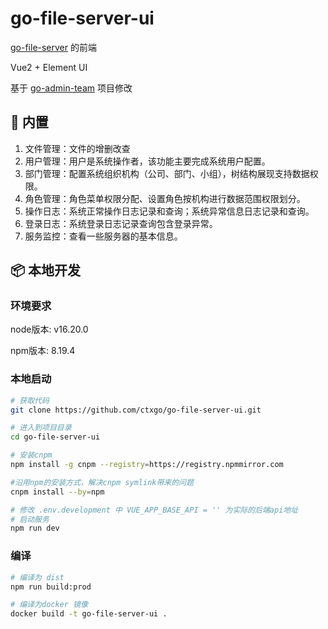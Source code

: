 # go-file-server-ui


[go-file-server](https://github.com/ctxgo/go-file-server.git) 的前端

Vue2 + Element UI 

基于 [go-admin-team](https://github.com/go-admin-team/go-admin-ui.git) 项目修改

## 🎁 内置
1. 文件管理：文件的增删改查
1. 用户管理：用户是系统操作者，该功能主要完成系统用户配置。
2. 部门管理：配置系统组织机构（公司、部门、小组），树结构展现支持数据权限。
3. 角色管理：角色菜单权限分配、设置角色按机构进行数据范围权限划分。
4. 操作日志：系统正常操作日志记录和查询；系统异常信息日志记录和查询。
5. 登录日志：系统登录日志记录查询包含登录异常。
6. 服务监控：查看一些服务器的基本信息。

## 📦 本地开发

### 环境要求

node版本: v16.20.0

npm版本: 8.19.4

### 本地启动

```bash
# 获取代码
git clone https://github.com/ctxgo/go-file-server-ui.git

# 进入到项目目录
cd go-file-server-ui

# 安装cnpm
npm install -g cnpm --registry=https://registry.npmmirror.com

#沿用npm的安装方式，解决cnpm symlink带来的问题
cnpm install --by=npm

# 修改 .env.development 中 VUE_APP_BASE_API = '' 为实际的后端api地址
# 启动服务
npm run dev
```

### 编译

```bash
# 编译为 dist
npm run build:prod

# 编译为docker 镜像
docker build -t go-file-server-ui .
```









